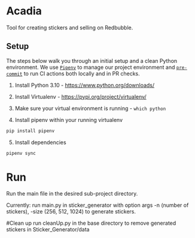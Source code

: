 # Acadia

Tool for creating stickers and selling on Redbubble.

## Setup
The steps below walk you through an initial setup and a clean Python environment.
We use [`Pipenv`](https://realpython.com/pipenv-guide/) to manage our project environment
and [`pre-commit`](https://pre-commit.com) to run CI actions both locally and in PR checks.

1. Install Python 3.10 - https://www.python.org/downloads/

2. Install Virtualenv - https://pypi.org/project/virtualenv/

3. Make sure your virtual environment is running - `which python`

4. Install pipenv within your running virtualenv
```bash
pip install pipenv
```

5. Install dependencies
```bash
pipenv sync
```

# Run
Run the main file in the desired sub-project directory.

Currently: run main.py in sticker_generator with option args -n (number of stickers), -size (256, 512, 1024) to generate stickers.

#Clean up
run cleanUp.py in the base directory to remove generated stickers in Sticker_Generator/data
